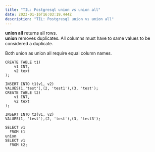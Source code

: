 ```yaml
---
title: "TIL: Postgresql union vs union all"
date: 2023-01-16T16:03:19.444Z
description: "TIL: Postgresql union vs union all"
---
```

**union all** returns all rows.\
**union** removes duplicates. All columns must have to same values to be considered a duplicate.

B﻿oth union as union all require equal column names.

```
CREATE TABLE t1(
    v1 INT,
    v2 text
);

INSERT INTO t1(v1, v2)
VALUES(1,'test'),(2, 'test1'),(3, 'test');
CREATE TABLE t2(
    v1 INT,
    v2 text
);

INSERT INTO t2(v1, v2)
VALUES(1, 'test'),(2, 'test'),(3, 'test3');

SELECT v1
  FROM t1
union 
SELECT v1
  FROM t2;
```
